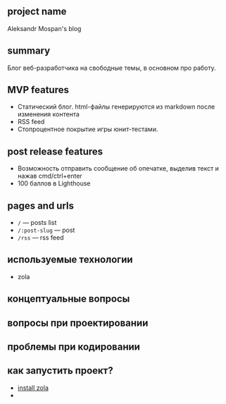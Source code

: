 ## project name
Aleksandr Mospan's blog

## summary
Блог веб-разработчика на свободные темы, в основном про работу.

## MVP features
* Статический блог. html-файлы генерируются из markdown после изменения контента
* RSS feed
* Стопроцентное покрытие игры юнит-тестами.

## post release features
* Возможность отправить сообщение об опечатке, выделив текст и нажав cmd/ctrl+enter
* 100 баллов в Lighthouse

## pages and urls
* `/` — posts list
* `/:post-slug` — post
* `/rss` — rss feed

## используемые технологии
* zola

## концептуальные вопросы


## вопросы при проектировании


## проблемы при кодировании


## как запустить проект?

* [install zola](https://www.getzola.org/documentation/getting-started/installation)
* 
